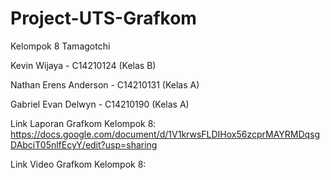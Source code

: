 # Project-UTS-Grafkom
Kelompok 8 Tamagotchi

Kevin Wijaya - C14210124 (Kelas B)

Nathan Erens Anderson - C14210131 (Kelas A)

Gabriel Evan Delwyn - C14210190 (Kelas A)

Link Laporan Grafkom Kelompok 8: https://docs.google.com/document/d/1V1krwsFLDIHox56zcprMAYRMDqsgDAbciT05nlfEcyY/edit?usp=sharing

Link Video Grafkom Kelompok 8:
